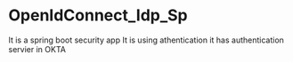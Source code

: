 # OpenIdConnect_Idp_Sp

It is a spring boot security app
It is using athentication
it has authentication servier in OKTA

